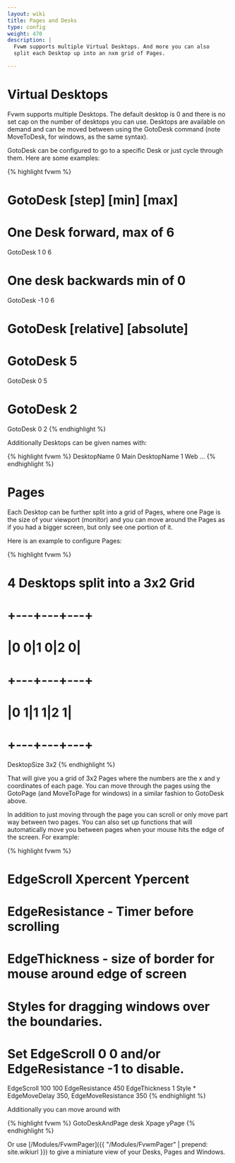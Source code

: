 ```yaml
---
layout: wiki
title: Pages and Desks
type: config
weight: 470
description: |
  Fvwm supports multiple Virtual Desktops. And more you can also
  split each Desktop up into an nxm grid of Pages.

---
```


# Virtual Desktops

Fvwm supports multiple Desktops. The default desktop is 0 and there
is no set cap on the number of desktops you can use. Desktops are
available on demand and can be moved between using the GotoDesk
command (note MoveToDesk, for windows, as the same syntax).

GotoDesk can be configured to go to a specific Desk or just cycle
through them. Here are some examples:

{% highlight fvwm %}
# GotoDesk [step] [min] [max]
# One Desk forward, max of 6
GotoDesk 1 0 6
# One desk backwards min of 0
GotoDesk -1 0 6

# GotoDesk [relative] [absolute]
# GotoDesk 5
GotoDesk 0 5
# GotoDesk 2
GotoDesk 0 2
{% endhighlight %}

Additionally Desktops can be given names with:

{% highlight fvwm %}
DesktopName 0 Main
DesktopName 1 Web
...
{% endhighlight %}

# Pages

Each Desktop can be further split into a grid of Pages, where one
Page is the size of your viewport (monitor) and you can move around
the Pages as if you had a bigger screen, but only see one portion of it.

Here is an example to configure Pages:

{% highlight fvwm %}
# 4 Desktops split into a 3x2 Grid
#   +---+---+---+
#   |0 0|1 0|2 0|
#   +---+---+---+
#   |0 1|1 1|2 1|
#   +---+---+---+
DesktopSize 3x2
{% endhighlight %}

That will give you a grid of 3x2 Pages where the numbers
are the x and y coordinates of each page. You can move through
the pages using the GotoPage (and MoveToPage for windows) in a similar
fashion to GotoDesk above.

In addition to just moving through the page you can scroll or only move part
way between two pages. You can also set up functions that will automatically
move you between pages when your mouse hits the edge of the screen. For example:

{% highlight fvwm %}
# EdgeScroll Xpercent Ypercent
# EdgeResistance - Timer before scrolling
# EdgeThickness - size of border for mouse around edge of screen
# Styles for dragging windows over the boundaries.
#
# Set EdgeScroll 0 0 and/or EdgeResistance -1 to disable.
EdgeScroll 100 100
EdgeResistance 450
EdgeThickness 1
Style * EdgeMoveDelay 350, EdgeMoveResistance 350
{% endhighlight %}

Additionally you can move around with

{% highlight fvwm %}
GotoDeskAndPage desk Xpage yPage
{% endhighlight %}

Or use [/Modules/FvwmPager]({{ "/Modules/FvwmPager" | prepend: site.wikiurl }})
to give a miniature view of your Desks, Pages and Windows.

